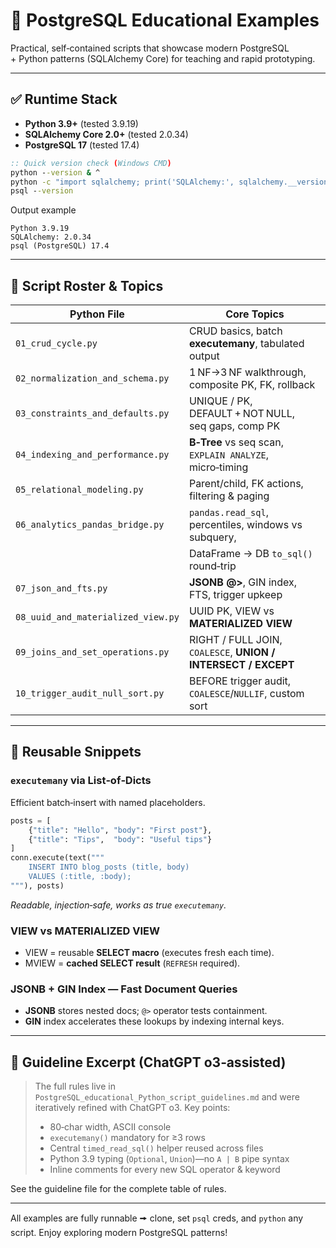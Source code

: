 # 🐘 PostgreSQL Educational Examples

Practical, self‑contained scripts that showcase modern PostgreSQL + Python
patterns (SQLAlchemy Core) for teaching and rapid prototyping.

---

## ✅ Runtime Stack

* **Python 3.9+** (tested 3.9.19)
* **SQLAlchemy Core 2.0+** (tested 2.0.34)
* **PostgreSQL 17** (tested 17.4)

```cmd
:: Quick version check (Windows CMD)
python --version & ^
python -c "import sqlalchemy; print('SQLAlchemy:', sqlalchemy.__version__)" & ^
psql --version
```

Output example

```
Python 3.9.19
SQLAlchemy: 2.0.34
psql (PostgreSQL) 17.4
```

---

## 📜  Script Roster & Topics

| Python File                        | Core Topics                                                   |
| ---------------------------------- | ------------------------------------------------------------- |
| `01_crud_cycle.py`                 | CRUD basics, batch **executemany**, tabulated output          |
| `02_normalization_and_schema.py`   | 1 NF→3 NF walkthrough, composite PK, FK, rollback             |
| `03_constraints_and_defaults.py`   | UNIQUE / PK, DEFAULT + NOT NULL, seq gaps, comp PK            |
| `04_indexing_and_performance.py`   | **B‑Tree** vs seq scan, `EXPLAIN ANALYZE`, micro‑timing       |
| `05_relational_modeling.py`        | Parent/child, FK actions, filtering & paging                  |
| `06_analytics_pandas_bridge.py`    | `pandas.read_sql`, percentiles, windows vs subquery,          |
|                                    | DataFrame → DB `to_sql()` round‑trip                          |
| `07_json_and_fts.py`               | **JSONB @>**, GIN index, FTS, trigger upkeep                  |
| `08_uuid_and_materialized_view.py` | UUID PK, VIEW vs **MATERIALIZED VIEW**                        |
| `09_joins_and_set_operations.py`   | RIGHT / FULL JOIN, `COALESCE`, **UNION / INTERSECT / EXCEPT** |
| `10_trigger_audit_null_sort.py`    | BEFORE trigger audit, `COALESCE`/`NULLIF`, custom sort        |

---

## 📌 Reusable Snippets

### `executemany` via List‑of‑Dicts

Efficient batch‑insert with named placeholders.

```python
posts = [
    {"title": "Hello", "body": "First post"},
    {"title": "Tips",  "body": "Useful tips"}
]
conn.execute(text("""
    INSERT INTO blog_posts (title, body)
    VALUES (:title, :body);
"""), posts)
```

*Readable, injection‑safe, works as true `executemany`.*

### VIEW vs MATERIALIZED VIEW

* VIEW = reusable **SELECT macro** (executes fresh each time).
* MVIEW = **cached SELECT result** (`REFRESH` required).

### JSONB + GIN Index — Fast Document Queries

* **JSONB** stores nested docs; `@>` operator tests containment.
* **GIN** index accelerates these lookups by indexing internal keys.

---

## 📑 Guideline Excerpt (ChatGPT o3‑assisted)

> The full rules live in
> `PostgreSQL_educational_Python_script_guidelines.md` and were iteratively
> refined with ChatGPT o3. Key points:
>
> * 80‑char width, ASCII console
> * `executemany()` mandatory for ≥3 rows
> * Central `timed_read_sql()` helper reused across files
> * Python 3.9 typing (`Optional`, `Union`)—no `A | B` pipe syntax
> * Inline comments for every new SQL operator & keyword

See the guideline file for the complete table of rules.

---

All examples are fully runnable 🠚 clone, set `psql` creds, and `python` any
script. Enjoy exploring modern PostgreSQL patterns!
